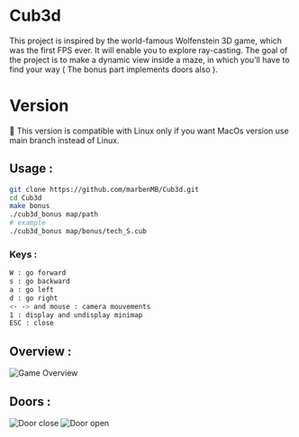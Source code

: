 # Cub3d
This project is inspired by the world-famous Wolfenstein 3D game, which was the first FPS ever. It will enable you to explore ray-casting. The goal of the project is to make a dynamic view inside a maze, in which you’ll have to find your way ( The bonus part implements doors also ).

# Version 
🔴 This version is compatible with Linux only if you want MacOs version use main branch instead of Linux.

## Usage :
```bash
git clone https://github.com/marbenMB/Cub3d.git
cd Cub3d
make bonus
./cub3d_bonus map/path
# example
./cub3d_bonus map/bonus/tech_S.cub
``````
### Keys :
````bash
W : go forward
s : go backward
a : go left
d : go right
<- -> and mouse : camera mouvements
1 : display and undisplay minimap
ESC : close
`````
## Overview :

![Game Overview](img/overview.png)

## Doors :

![Door close](img/door_close.png)
![Door open](img/door_open.png)
